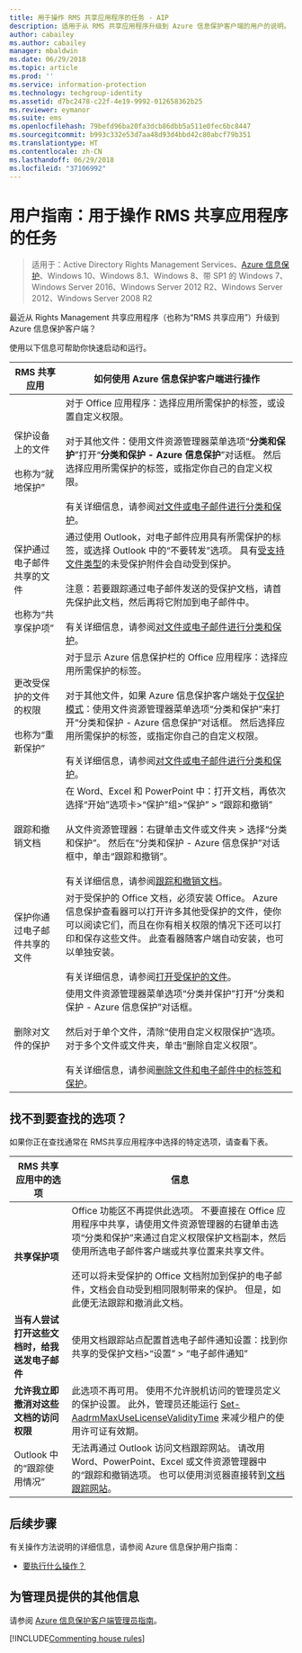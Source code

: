 ```yaml
---
title: 用于操作 RMS 共享应用程序的任务 - AIP
description: 适用于从 RMS 共享应用程序升级到 Azure 信息保护客户端的用户的说明。
author: cabailey
ms.author: cabailey
manager: mbaldwin
ms.date: 06/29/2018
ms.topic: article
ms.prod: ''
ms.service: information-protection
ms.technology: techgroup-identity
ms.assetid: d7bc2478-c22f-4e19-9992-012658362b25
ms.reviewer: eymanor
ms.suite: ems
ms.openlocfilehash: 79befd96ba20fa3dcb86dbb5a511e0fec6bc8447
ms.sourcegitcommit: b993c332e53d7aa48d93d4bbd42c80abcf79b351
ms.translationtype: HT
ms.contentlocale: zh-CN
ms.lasthandoff: 06/29/2018
ms.locfileid: "37106992"
---
```

# <a name="user-guide-tasks-that-you-used-to-do-with-the-rms-sharing-application"></a>用户指南：用于操作 RMS 共享应用程序的任务

>适用于：Active Directory Rights Management Services、[Azure 信息保护](https://azure.microsoft.com/pricing/details/information-protection)、Windows 10、Windows 8.1、Windows 8、带 SP1 的 Windows 7、Windows Server 2016、Windows Server 2012 R2、Windows Server 2012、Windows Server 2008 R2

最近从 Rights Management 共享应用程序（也称为“RMS 共享应用”）升级到 Azure 信息保护客户端？ 

使用以下信息可帮助你快速启动和运行。

|RMS 共享应用|如何使用 Azure 信息保护客户端进行操作
|-----------|--------------------|
|保护设备上的文件 <br /><br />也称为“就地保护”|对于 Office 应用程序：选择应用所需保护的标签，或设置自定义权限。<br /><br />对于其他文件：使用文件资源管理器菜单选项“**分类和保护**”打开“**分类和保护 - Azure 信息保护**”对话框。 然后选择应用所需保护的标签，或指定你自己的自定义权限。 <br /><br />有关详细信息，请参阅[对文件或电子邮件进行分类和保护](client-classify-protect.md)。
|保护通过电子邮件共享的文件 <br /><br />也称为“共享保护项”|通过使用 Outlook，对电子邮件应用具有所需保护的标签，或选择 Outlook 中的“不要转发”选项。 具有[受支持文件类型](https://support.office.com/article/bb643d33-4a3f-4ac7-9770-fd50d95f58dc#FileTypesforIRM)的未受保护附件会自动受到保护。<br /><br />注意：若要跟踪通过电子邮件发送的受保护文档，请首先保护此文档，然后再将它附加到电子邮件中。<br /><br />有关详细信息，请参阅[对文件或电子邮件进行分类和保护](client-classify-protect.md)。
|更改受保护的文件的权限 <br /><br />也称为“重新保护”|对于显示 Azure 信息保护栏的 Office 应用程序：选择应用所需保护的标签。<br /><br />对于其他文件，如果 Azure 信息保护客户端处于[仅保护模式](client-protection-only-mode.md)：使用文件资源管理器菜单选项“分类和保护”来打开“分类和保护 - Azure 信息保护”对话框。 然后选择应用所需保护的标签，或指定你自己的自定义权限。<br /><br />有关详细信息，请参阅[对文件或电子邮件进行分类和保护](client-classify-protect.md)。
|跟踪和撤销文档|在 Word、Excel 和 PowerPoint 中：打开文档，再依次选择“开始”选项卡>“保护”组>“保护” > “跟踪和撤销”<br /><br />从文件资源管理器：右键单击文件或文件夹 > 选择“分类和保护”。 然后在“分类和保护 - Azure 信息保护”对话框中，单击“跟踪和撤销”。 <br /><br />有关详细信息，请参阅[跟踪和撤销文档](client-track-revoke.md)。
|保护你通过电子邮件共享的文件|对于受保护的 Office 文档，必须安装 Office。 Azure 信息保护查看器可以打开许多其他受保护的文件，使你可以阅读它们，而且在你有相关权限的情况下还可以打印和保存这些文件。 此查看器随客户端自动安装，也可以单独安装。<br /><br />有关详细信息，请参阅[打开受保护的文件](client-view-use-files.md)。
|删除对文件的保护|使用文件资源管理器菜单选项“分类并保护”打开“分类和保护 - Azure 信息保护”对话框。 <br /><br />然后对于单个文件，清除“使用自定义权限保护”选项。 对于多个文件或文件夹，单击“删除自定义权限”。<br /><br />有关详细信息，请参阅[删除文件和电子邮件中的标签和保护](client-remove-label-protection.md)。|

## <a name="cant-find-the-option-youre-looking-for"></a>找不到要查找的选项？

如果你正在查找通常在 RMS共享应用程序中选择的特定选项，请查看下表。

|RMS 共享应用中的选项|信息
|-----------|--------------------|
|**共享保护项**|Office 功能区不再提供此选项。 不要直接在 Office 应用程序中共享，请使用文件资源管理器的右键单击选项“分类和保护”来通过自定义权限保护文档副本，然后使用所选电子邮件客户端或共享位置来共享文件。 <br /><br /> 还可以将未受保护的 Office 文档附加到保护的电子邮件，文档会自动受到相同限制带来的保护。 但是，如此便无法跟踪和撤消此文档。
|**当有人尝试打开这些文档时，给我送发电子邮件**|使用文档跟踪站点配置首选电子邮件通知设置：找到你共享的受保护文档>“设置” > “电子邮件通知”
|**允许我立即撤消对这些文档的访问权限**|此选项不再可用。 使用不允许脱机访问的管理员定义的保护设置。 此外，管理员还能运行 [Set-AadrmMaxUseLicenseValidityTime](/powershell/aadrm/vlatest/set-aadrmmaxuselicensevaliditytime) 来减少租户的使用许可证有效期。
|Outlook 中的“跟踪使用情况”|无法再通过 Outlook 访问文档跟踪网站。 请改用 Word、PowerPoint、Excel 或文件资源管理器中的“跟踪和撤销选项。 也可以使用浏览器直接转到[文档跟踪网站](https://go.microsoft.com/fwlink/?LinkId=529562)。

## <a name="next-steps"></a>后续步骤
有关操作方法说明的详细信息，请参阅 Azure 信息保护用户指南：

- [要执行什么操作？](client-user-guide.md#what-do-you-want-to-do)

## <a name="additional-information-for-administrators"></a>为管理员提供的其他信息    
请参阅 [Azure 信息保护客户端管理员指南](client-admin-guide.md)。


[!INCLUDE[Commenting house rules](../includes/houserules.md)]  
